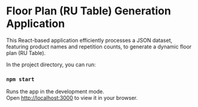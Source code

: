 # Floor Plan (RU Table) Generation Application


This React-based application efficiently processes a JSON dataset, 
featuring product names and repetition counts, to generate a dynamic floor plan (RU Table). 

In the project directory, you can run:

### `npm start`

Runs the app in the development mode.\
Open [http://localhost:3000](http://localhost:3000) to view it in your browser.


